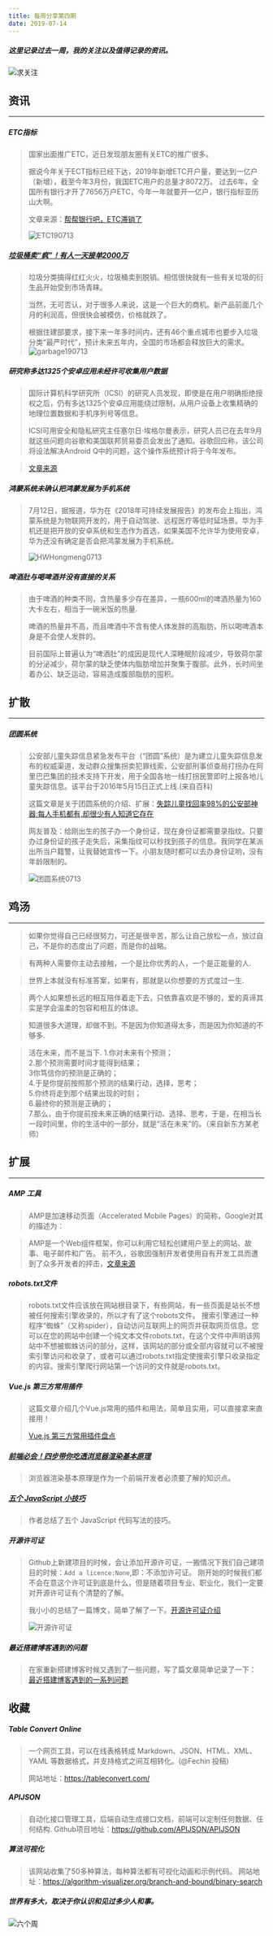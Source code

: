 ```yaml
---
title: 每周分享第四期
date: 2019-07-14
---
```

#####  这里记录过去一周，我的关注以及值得记录的资讯。 
 ![求关注](http://img.liugezhou.online/qiuguanzhu.jpg)

## 资讯
-----
##### ETC指标
> 国家出面推广ETC，近日发现朋友圈有关ETC的推广很多。
> 
> 据说今年关于ECT指标已经下达，2019年新增ETC开户量，要达到一亿户（新增），截至今年3月份，我国ETC用户的总量才8072万。
> 过去6年，全国所有银行才开了7656万户ETC，今年一年就要开一亿户，银行指标亚历山大啊。
> 
> 文章来源：[帮帮银行吧，ETC滞销了](https://mp.weixin.qq.com/s/__Cdn17lSOIqO30rciYuOg)
> 
> ![ETC190713](http://img.liugezhou.online/ETC190713.jpg)

##### [垃圾桶卖“疯”！有人一天接单2000万](https://mp.weixin.qq.com/s/nDXSsBx4p4LDCf721gu3pQ)
> 垃圾分类搞得红红火火，垃圾桶卖到脱销。相信很快就有一些有关垃圾的衍生品开始受到市场青睐。
> 
> 当然，无可否认，对于很多人来说，这是一个巨大的商机。新产品前面几个月的利润高，但很快会被模仿，价格就跌了。
> 
> 根据住建部要求，接下来一年多时间内，还有46个重点城市也要步入垃圾分类“最严时代”，预计未来五年内，全国的市场都会释放巨大的需求。
> ![garbage190713](http://img.liugezhou.online/garbage190713.png)


##### 研究称多达1325个安卓应用未经许可收集用户数据
> 国际计算机科学研究所（ICSI）的研究人员发现，即使是在用户明确拒绝授权之后，仍有多达1325个安卓应用能绕过限制，从用户设备上收集精确的地理位置数据和手机序列号等信息。  
> 
> ICSI可用安全和隐私研究主任塞尔日·埃格尔曼表示，研究人员已在去年9月就这些问题向谷歌和美国联邦贸易委员会发出了通知。谷歌回应称，该公司将设法解决Android Q中的问题，这个操作系统预计将于今年发布。

> [文章来源](https://mp.weixin.qq.com/s/AZ92Q8JVu-hRomIjIav94Q)
> 
##### 鸿蒙系统未确认把鸿蒙发展为手机系统
> 7月12日，据报道，华为在《2018年可持续发展报告》的发布会上指出，鸿蒙系统是为物联网开发的，用于自动驾驶、远程医疗等低时延场景。华为手机还是把开放的安卓系统和生态作为首选，如果美国不允许华为使用安卓，华为还没有确定是否会把鸿蒙发展为手机系统。
> 
> ![HWHongmeng0713](http://img.liugezhou.online/HWHongmeng.jpg)

##### 啤酒肚与喝啤酒并没有直接的关系
> 由于啤酒的种类不同，含热量多少存在差异，一瓶600ml的啤酒热量为160大卡左右，相当于一碗米饭的热量.
> 
> 啤酒的热量并不高，而且啤酒中不含有使人体发胖的高脂肪，所以喝啤酒本身是不会使人发胖的。
> 
> 目前国际上普遍认为“啤酒肚”的成因是现代人深睡眠阶段减少，导致荷尔蒙的分泌减少，荷尔蒙的缺乏使体内脂肪增加并聚集于腹部。此外，长时间坐着办公、缺乏运动，容易造成腹部脂肪的囤积。
## 扩散
---
##### 团圆系统
> 公安部儿童失踪信息紧急发布平台（“团圆”系统）是为建立儿童失踪信息发布的权威渠道，发动群众搜集拐卖犯罪线索，公安部刑事侦查局打拐办在阿里巴巴集团的技术支持下开发，用于全国各地一线打拐民警即时上报各地儿童失踪信息。该平台于2016年5月15日正式上线.(来自百科)
> 
> 这篇文章是关于团圆系统的介绍、扩展：[失踪儿童找回率98%的公安部神器:每人手机都有,却很少有人知道它存在](https://mp.weixin.qq.com/s/kvUY27-0fdkGTFN1j4FSIw)
> 
> 网友普及：给刚出生的孩子办一个身份证，现在身份证都需要录指纹。只要办过身份证的孩子走失后，采集指纹可以秒找到孩子的信息。我同学在某派出所当户籍警，让我替她宣传一下。小朋友随时都可以去办身份证哟，没有年龄限制的。
> 
> ![团圆系统0713](http://img.liugezhou.online/tuanyuan090713.jpg)
> 
## 鸡汤
---
> 如果你觉得自己已经很努力，可还是很辛苦，那么让自己放松一点，放过自己，不是你的态度出了问题，而是你的战略。

> 有两种人需要你主动去接触，一个是比你优秀的人，一个是正能量的人.

> 世界上本就没有标准答案，如果有，那就是以你想要的方式度过一生.

> 两个人如果想长远的相互陪伴着走下去，只依靠喜欢是不够的，爱的真谛其实是学会温柔的包容和相互的体谅。

>知道很多大道理，却做不到。不是因为你知道得太多，而是因为你知道的不够多.

> 活在未来，而不是当下.
> 1.你对未来有个预测；  
> 2.那个预测需要时间才能得到结果；  
> 3你笃信你的预测是正确的；  
> 4.于是你提前按照那个预测的结果行动，选择，思考；  
> 5.你终将走到那个结果出现的时刻；  
> 6.最终你的预测是正确的；  
> 7.那么，由于你提前按未来正确的结果行动、选择、思考，于是，在相当长一段时间里，你的生活中的一部分，就是“活在未来”的。（来自新东方某老师）

## 扩展
---
##### AMP 工具
> AMP是加速移动页面（Accelerated Mobile Pages）的简称，Google对其的描述为：

> AMP是一个Web组件框架，你可以利用它轻松创建用户至上的网站、故事、电子邮件和广告。
> 前不久，谷歌因强制开发者使用自有开发工具而遭到了众多开发者的抨击，[文章来源](https://mp.weixin.qq.com/s/zn88mFg8P1wiPFPoPQTsBA)

##### robots.txt文件
> robots.txt文件应该放在网站根目录下，有些网站，有一些页面是站长不想被任何搜索引擎收录的，所以才有了这个robots文件。
> 搜索引擎通过一种程序“蜘蛛”（又称spider），自动访问互联网上的网页并获取网页信息。您可以在您的网站中创建一个纯文本文件robots.txt，在这个文件中声明该网站中不想被蜘蛛访问的部分，这样，该网站的部分或全部内容就可以不被搜索引擎访问和收录了，或者可以通过robots.txt指定使搜索引擎只收录指定的内容。搜索引擎爬行网站第一个访问的文件就是robots.txt。

##### Vue.js 第三方常用插件
> 这篇文章介绍几个Vue.js常用的插件和用法，简单且实用，可以直接拿来直接用！ 
> 
> [Vue.js 第三方常用插件盘点](https://mp.weixin.qq.com/s/47F9VnexISswo2Ne9cc_5g)

##### [前端必会！四步带你吃透浏览器渲染基本原理](https://mp.weixin.qq.com/s/PNJ7xCTh15vtdFHWlDk5gw)
> 浏览器渲染基本原理是作为一个前端开发者必须要了解的知识点。


##### [五个 JavaScript 小技巧](https://www.johnstewart.dev/five-programming-patterns-i-like/)
> 作者总结了五个 JavaScript 代码写法的技巧。

#####  开源许可证
>  Github上新建项目的时候，会让添加开源许可证，一搬情况下我们自己建项目的时候：`Add a licence:None`,即：不添加许可证。
> 刚开始的时候我们都不会在意这个许可证到底是什么，但是随着项目专业、职业化，我们一定要对开源许可证有个清楚的了解。
> 
> 我小小的总结了一篇博文，简单了解了一下。[开源许可证介绍](https://www.liugezhou.online/2019/07/11/Open%20Source%20License/)
> 
> ![开源许可证](http://img.liugezhou.online/licence.jpg)

##### 最近搭建博客遇到的问题
> 在家重新搭建博客时候又遇到了一些问题，写了篇文章简单记录了一下：  
> [最近搭建博客遇到的一系列问题](https://www.liugezhou.online/2019/07/11/%E6%88%91%E7%9A%84%E5%8D%9A%E5%AE%A2%E5%9B%BE%E7%89%87%E6%9D%A5%E8%87%AA%E4%B8%83%E7%89%9B%E4%BA%91%E5%AD%98%E5%82%A8/)

## 收藏
##### Table Convert Online
> 一个网页工具，可以在线表格转成 Markdown、JSON、HTML、XML、YAML 等数据格式，并支持格式之间互相转化。(@Fechin 投稿)
> 
> 网站地址：https://tableconvert.com/

##### APIJSON
> 自动化接口管理工具，后端自动生成接口文档，前端可以定制任何数据、任何结构.
> Github项目地址：https://github.com/APIJSON/APIJSON

##### 算法可视化
> 该网站收集了50多种算法，每种算法都有可视化动画和示例代码。
> 网站地址：https://algorithm-visualizer.org/branch-and-bound/binary-search




##### 世界有多大，取决于你认识和见过多少人和事。
![六个周](http://img.liugezhou.online/weChatPublicSearch.png)
